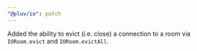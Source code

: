 ```yaml
---
"@pluv/io": patch
---
```


Added the ability to evict (i.e. close) a connection to a room via `IORoom.evict` and `IORoom.evictAll`.

